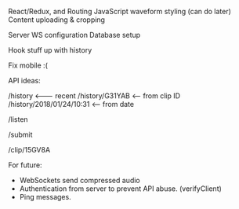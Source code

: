 
React/Redux, and Routing
JavaScript waveform styling (can do later)
Content uploading & cropping

Server WS configuration
Database setup

Hook stuff up with history




Fix mobile :(


API ideas:


/history  <--- recent
/history/G31YAB <-- from clip ID
/history/2018/01/24/10:31  <-- from date

/listen

/submit

/clip/15GV8A




For future:

- WebSockets send compressed audio
- Authentication from server to prevent API abuse. (verifyClient)
- Ping messages.